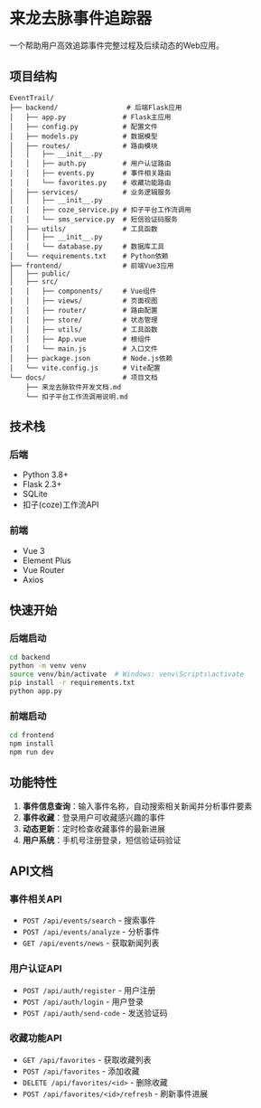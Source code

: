 # 来龙去脉事件追踪器

一个帮助用户高效追踪事件完整过程及后续动态的Web应用。

## 项目结构

```
EventTrail/
├── backend/                 # 后端Flask应用
│   ├── app.py              # Flask主应用
│   ├── config.py           # 配置文件
│   ├── models.py           # 数据模型
│   ├── routes/             # 路由模块
│   │   ├── __init__.py
│   │   ├── auth.py         # 用户认证路由
│   │   ├── events.py       # 事件相关路由
│   │   └── favorites.py    # 收藏功能路由
│   ├── services/           # 业务逻辑服务
│   │   ├── __init__.py
│   │   ├── coze_service.py # 扣子平台工作流调用
│   │   └── sms_service.py  # 短信验证码服务
│   ├── utils/              # 工具函数
│   │   ├── __init__.py
│   │   └── database.py     # 数据库工具
│   └── requirements.txt    # Python依赖
├── frontend/               # 前端Vue3应用
│   ├── public/
│   ├── src/
│   │   ├── components/     # Vue组件
│   │   ├── views/          # 页面视图
│   │   ├── router/         # 路由配置
│   │   ├── store/          # 状态管理
│   │   ├── utils/          # 工具函数
│   │   ├── App.vue         # 根组件
│   │   └── main.js         # 入口文件
│   ├── package.json        # Node.js依赖
│   └── vite.config.js      # Vite配置
└── docs/                   # 项目文档
    ├── 来龙去脉软件开发文档.md
    └── 扣子平台工作流调用说明.md
```

## 技术栈

### 后端
- Python 3.8+
- Flask 2.3+
- SQLite
- 扣子(coze)工作流API

### 前端
- Vue 3
- Element Plus
- Vue Router
- Axios

## 快速开始

### 后端启动

```bash
cd backend
python -m venv venv
source venv/bin/activate  # Windows: venv\Scripts\activate
pip install -r requirements.txt
python app.py
```

### 前端启动

```bash
cd frontend
npm install
npm run dev
```

## 功能特性

1. **事件信息查询**：输入事件名称，自动搜索相关新闻并分析事件要素
2. **事件收藏**：登录用户可收藏感兴趣的事件
3. **动态更新**：定时检查收藏事件的最新进展
4. **用户系统**：手机号注册登录，短信验证码验证

## API文档

### 事件相关API

- `POST /api/events/search` - 搜索事件
- `POST /api/events/analyze` - 分析事件
- `GET /api/events/news` - 获取新闻列表

### 用户认证API

- `POST /api/auth/register` - 用户注册
- `POST /api/auth/login` - 用户登录
- `POST /api/auth/send-code` - 发送验证码

### 收藏功能API

- `GET /api/favorites` - 获取收藏列表
- `POST /api/favorites` - 添加收藏
- `DELETE /api/favorites/<id>` - 删除收藏
- `POST /api/favorites/<id>/refresh` - 刷新事件进展 